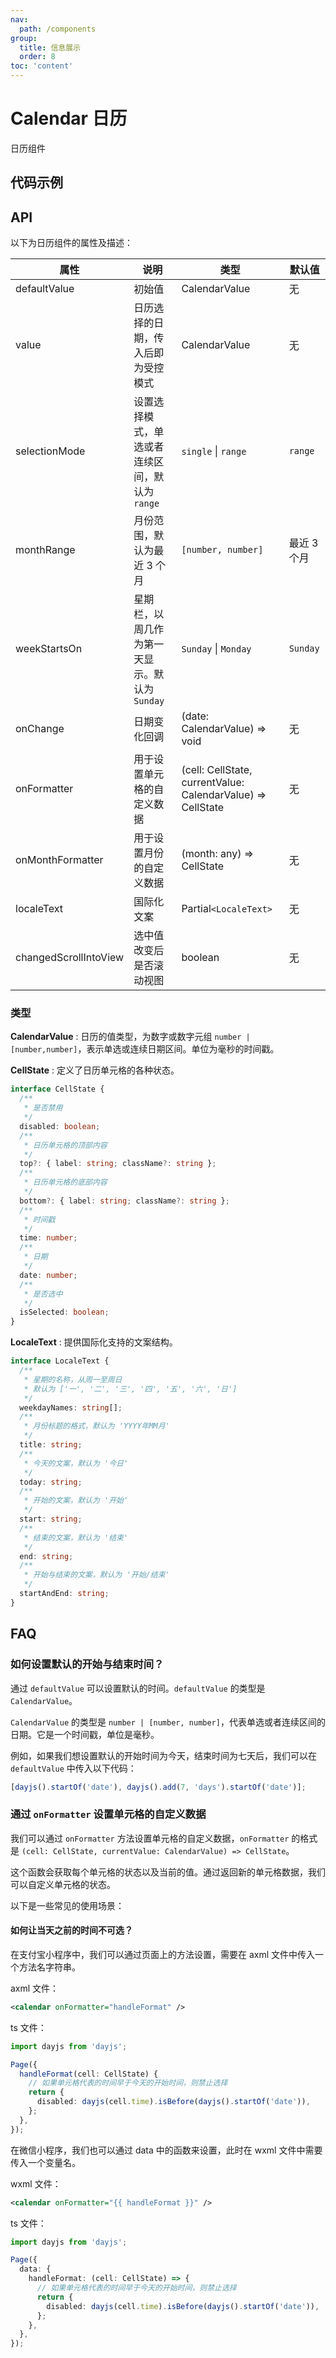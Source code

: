 ```yaml
---
nav:
  path: /components
group:
  title: 信息展示
  order: 8
toc: 'content'
---
```


# Calendar 日历

<code src="../../docs/components/compatibility.tsx" inline="true"></code>

日历组件

## 代码示例

<code src='pages/Calendar/index' ></code>

## API

以下为日历组件的属性及描述：

| 属性                  | 说明                                           | 类型                                                        | 默认值      |
| --------------------- | ---------------------------------------------- | ----------------------------------------------------------- | ----------- |
| defaultValue          | 初始值                                         | CalendarValue                                               | 无          |
| value                 | 日历选择的日期，传入后即为受控模式             | CalendarValue                                               | 无          |
| selectionMode         | 设置选择模式，单选或者连续区间，默认为 `range` | `single` \| `range`                                         | `range`     |
| monthRange            | 月份范围，默认为最近 3 个月                    | `[number, number]`                                          | 最近 3 个月 |
| weekStartsOn          | 星期栏，以周几作为第一天显示。默认为 `Sunday`  | `Sunday` \| `Monday`                                        | `Sunday`    |
| onChange              | 日期变化回调                                   | (date: CalendarValue) => void                               | 无          |
| onFormatter           | 用于设置单元格的自定义数据                     | (cell: CellState, currentValue: CalendarValue) => CellState | 无          |
| onMonthFormatter           | 用于设置月份的自定义数据                     | (month: any) => CellState | 无          |
| localeText            | 国际化文案                                     | Partial`<LocaleText>`                                       | 无          |
| changedScrollIntoView | 选中值改变后是否滚动视图                       | boolean                                                     | 无          |

### 类型

**CalendarValue** : 日历的值类型，为数字或数字元组 `number | [number,number]`，表示单选或连续日期区间。单位为毫秒的时间戳。

**CellState** : 定义了日历单元格的各种状态。

```typescript
interface CellState {
  /**
   * 是否禁用
   */
  disabled: boolean;
  /**
   * 日历单元格的顶部内容
   */
  top?: { label: string; className?: string };
  /**
   * 日历单元格的底部内容
   */
  bottom?: { label: string; className?: string };
  /**
   * 时间戳
   */
  time: number;
  /**
   * 日期
   */
  date: number;
  /**
   * 是否选中
   */
  isSelected: boolean;
}
```

**LocaleText** : 提供国际化支持的文案结构。

```typescript
interface LocaleText {
  /**
   * 星期的名称，从周一至周日
   * 默认为 ['一', '二', '三', '四', '五', '六', '日']
   */
  weekdayNames: string[];
  /**
   * 月份标题的格式，默认为 'YYYY年MM月'
   */
  title: string;
  /**
   * 今天的文案，默认为 '今日'
   */
  today: string;
  /**
   * 开始的文案，默认为 '开始'
   */
  start: string;
  /**
   * 结束的文案，默认为 '结束'
   */
  end: string;
  /**
   * 开始与结束的文案，默认为 '开始/结束'
   */
  startAndEnd: string;
}
```

## FAQ

### 如何设置默认的开始与结束时间？

通过 `defaultValue` 可以设置默认的时间。`defaultValue` 的类型是 `CalendarValue`。

`CalendarValue` 的类型是 `number | [number, number]`，代表单选或者连续区间的日期。它是一个时间戳，单位是毫秒。

例如，如果我们想设置默认的开始时间为今天，结束时间为七天后，我们可以在 `defaultValue` 中传入以下代码：

```ts
[dayjs().startOf('date'), dayjs().add(7, 'days').startOf('date')];
```

### 通过 `onFormatter` 设置单元格的自定义数据

我们可以通过 `onFormatter` 方法设置单元格的自定义数据，`onFormatter` 的格式是 `(cell: CellState, currentValue: CalendarValue) => CellState`。

这个函数会获取每个单元格的状态以及当前的值。通过返回新的单元格数据，我们可以自定义单元格的状态。

以下是一些常见的使用场景：

#### 如何让当天之前的时间不可选？

在支付宝小程序中，我们可以通过页面上的方法设置，需要在 axml 文件中传入一个方法名字符串。

axml 文件：

```xml
<calendar onFormatter="handleFormat" />
```

ts 文件：

```ts
import dayjs from 'dayjs';

Page({
  handleFormat(cell: CellState) {
    // 如果单元格代表的时间早于今天的开始时间，则禁止选择
    return {
      disabled: dayjs(cell.time).isBefore(dayjs().startOf('date')),
    };
  },
});
```

在微信小程序，我们也可以通过 data 中的函数来设置，此时在 wxml 文件中需要传入一个变量名。

wxml 文件：

```xml
<calendar onFormatter="{{ handleFormat }}" />
```

ts 文件：

```ts
import dayjs from 'dayjs';

Page({
  data: {
    handleFormat: (cell: CellState) => {
      // 如果单元格代表的时间早于今天的开始时间，则禁止选择
      return {
        disabled: dayjs(cell.time).isBefore(dayjs().startOf('date')),
      };
    },
  },
});
```
